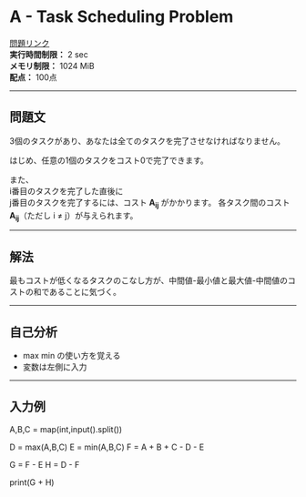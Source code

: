 # A - Task Scheduling Problem
 [問題リンク](https://atcoder.jp/contests/abc103/tasks/abc103_a)  
**実行時間制限：** 2 sec  
**メモリ制限：** 1024 MiB  
**配点：** 100点

---

## 問題文

3個のタスクがあり、あなたは全てのタスクを完了させなければなりません。

はじめ、任意の1個のタスクをコスト0で完了できます。

また、  
i番目のタスクを完了した直後に  
j番目のタスクを完了するには、コスト **A<sub>ij</sub>** がかかります。
各タスク間のコスト **A<sub>ij</sub>**（ただし i ≠ j）が与えられます。

---

## 解法
最もコストが低くなるタスクのこなし方が、中間値-最小値と最大値-中間値のコストの和であることに気づく。

---

## 自己分析

- max min の使い方を覚える
- 変数は左側に入力

---

## 入力例

A,B,C = map(int,input().split())

D = max(A,B,C)
E = min(A,B,C)
F = A + B + C - D - E

G = F - E
H = D - F

print(G + H)

